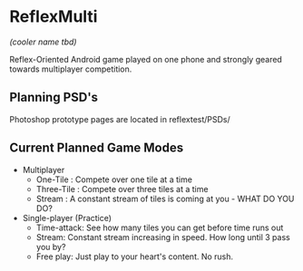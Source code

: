 ReflexMulti
==========
<i>(cooler name tbd)</i>

Reflex-Oriented Android game played on one phone and strongly geared towards multiplayer competition. 

Planning PSD's
-----------------
Photoshop prototype pages are located in reflextest/PSDs/

Current Planned Game Modes
---------------------------
* Multiplayer
  * One-Tile : Compete over one tile at a time
  * Three-Tile : Compete over three tiles at a time
  * Stream : A constant stream of tiles is coming at you - WHAT DO YOU DO?
* Single-player (Practice)
  * Time-attack: See how many tiles you can get before time runs out
  * Stream: Constant stream increasing in speed. How long until 3 pass you by?
  * Free play: Just play to your heart's content. No rush.
